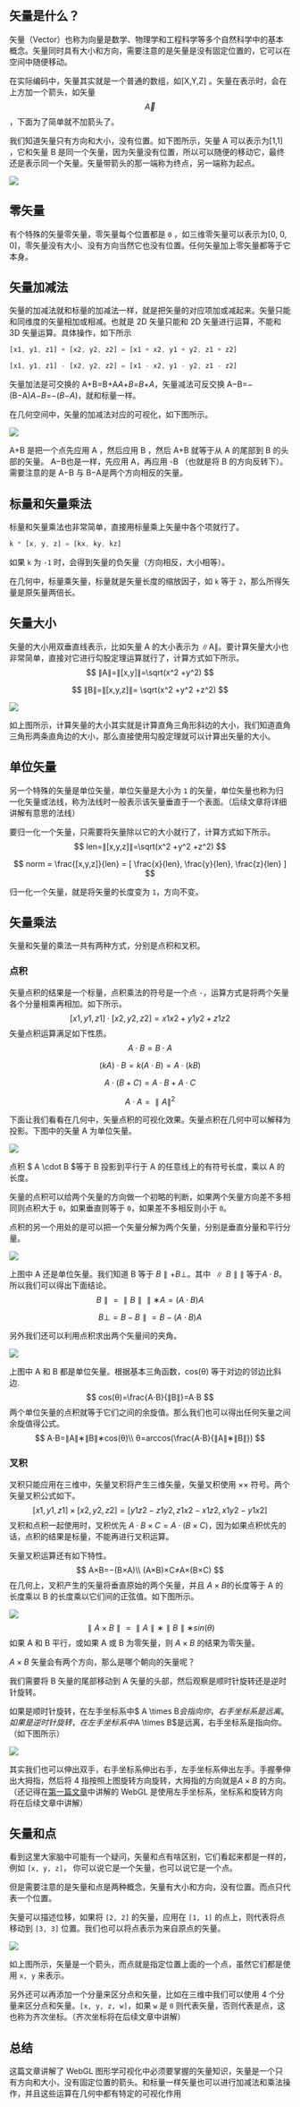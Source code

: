 ## 矢量是什么？

矢量（Vector）也称为向量是数学、物理学和工程科学等多个自然科学中的基本概念。矢量同时具有大小和方向，需要注意的是矢量是没有固定位置的，它可以在空间中随便移动。

在实际编码中，矢量其实就是一个普通的数组，如[X,Y,Z] 。矢量在表示时，会在上方加一个箭头，如矢量
$$
\overrightarrow{A}
$$
，下面为了简单就不加箭头了。

我们知道矢量只有方向和大小，没有位置。如下图所示，矢量 A 可以表示为[1,1] ，它和矢量 B 是同一个矢量，因为矢量没有位置，所以可以随便的移动它，最终还是表示同一个矢量。矢量带箭头的那一端称为终点，另一端称为起点。

![](E:\github\note\webgl\b95b399f8e9a4e2ba82180ea94e30aaa~tplv-k3u1fbpfcp-zoom-in-crop-mark_1512_0_0_0.webp)

## 零矢量

有个特殊的矢量零矢量，零矢量每个位置都是 `0` ，如三维零矢量可以表示为[0, 0, 0]，零矢量没有大小、没有方向当然它也没有位置。任何矢量加上零矢量都等于它本身。

## 矢量加减法

矢量的加减法就和标量的加减法一样，就是把矢量的对应项加或减起来。矢量只能和同维度的矢量相加或相减。也就是 2D 矢量只能和 2D 矢量进行运算，不能和 3D 矢量运算。具体操作，如下所示

```js
[x1, y1, z1] + [x2, y2, z2] = [x1 + x2, y1 + y2, z1 + z2]

[x1, y1, z1] - [x2, y2, z2] = [x1 - x2, y1 - y2, z1 - z2]
```

矢量加法是可交换的 A+B=B+A*A*+*B*=*B*+*A*，矢量减法可反交换 A−B=−(B−A)*A*−*B*=−(*B*−*A*)，就和标量一样。

在几何空间中，矢量的加减法对应的可视化，如下图所示。

![](E:\github\note\webgl\cacc62c5180f4e48901c1c7c92f82306~tplv-k3u1fbpfcp-zoom-in-crop-mark_1512_0_0_0.webp)

A+B 是把一个点先应用 A ，然后应用 B ，然后 A+B 就等于从 A 的尾部到 B 的头部的矢量。 A−B也是一样，先应用 A，再应用 -B （也就是将 B 的方向反转下）。需要注意的是 A−B 与 B−A是两个方向相反的矢量。

## 

## 标量和矢量乘法

标量和矢量乘法也非常简单，直接用标量乘上矢量中各个项就行了。

```js
k * [x, y, z] = [kx, ky, kz]
```

如果 `k` 为 `-1` 时，会得到矢量的负矢量（方向相反，大小相等）。

在几何中，标量乘矢量，标量就是矢量长度的缩放因子，如 `k` 等于 `2`，那么所得矢量是原矢量两倍长。

## 矢量大小

矢量的大小用双垂直线表示，比如矢量 A 的大小表示为 ∥A∥。要计算矢量大小也非常简单，直接对它进行勾股定理运算就行了，计算方式如下所示。
$$
∥A∥=∥[x,y]∥=\sqrt(x^2 +y^2)
$$

$$
∥B∥=∥[x,y,z]∥= \sqrt(x^2 +y^2 +z^2)
$$

![](E:\github\note\webgl\233184a6765c46d3b8bdb4b9e6f185d2~tplv-k3u1fbpfcp-zoom-in-crop-mark_1512_0_0_0.webp)

如上图所示，计算矢量的大小其实就是计算直角三角形斜边的大小，我们知道直角三角形两条直角边的大小，那么直接使用勾股定理就可以计算出矢量的大小。

## 单位矢量

另一个特殊的矢量是单位矢量，单位矢量是大小为 `1` 的矢量，单位矢量也称为归一化矢量或法线，称为法线时一般表示该矢量垂直于一个表面。（后续文章将详细讲解有意思的法线）

要归一化一个矢量，只需要将矢量除以它的大小就行了，计算方式如下所示。
$$
len=∥[x,y,z]∥=\sqrt(x^2 +y^2 +z^2)
$$

$$
norm = \frac{[x,y,z]}{len} = [ \frac{x}{len}, \frac{y}{len}, \frac{z}{len} ]
$$

归一化一个矢量，就是将矢量的长度变为 `1`，方向不变。

## 矢量乘法

矢量和矢量的乘法一共有两种方式，分别是点积和叉积。

### 点积



矢量点积的结果是一个标量，点积乘法的符号是一个点 `·`，运算方式是将两个矢量各个分量相乘再相加。如下所示。
$$
[x1,y1,z1]⋅[x2,y2,z2]=x1x2+y1y2+z1z2
$$
矢量点积运算满足如下性质。
$$
A⋅B=B⋅A
$$

$$
(kA)⋅B=k(A⋅B)=A⋅(kB)
$$

$$
A⋅(B+C)=A⋅B+A⋅C
$$

$$
A⋅A=∥A∥^2
$$

下面让我们看看在几何中，矢量点积的可视化效果。矢量点积在几何中可以解释为投影。下图中的矢量 A 为单位矢量。

![](E:\github\note\webgl\9b0b1dd1444b4a2b875ff87250ceae7f~tplv-k3u1fbpfcp-zoom-in-crop-mark_1512_0_0_0.webp)

点积 $ A \cdot B $等于 B 投影到平行于 A 的任意线上的有符号长度，乘以 A 的长度。

矢量的点积可以给两个矢量的方向做一个初略的判断，如果两个矢量方向差不多相同则点积大于 `0`，如果垂直则等于 `0`，如果差不多相反则小于 `0`。

点积的另一个用处的是可以把一个矢量分解为两个矢量，分别是垂直分量和平行分量。

![](E:\github\note\webgl\505be2ce1e4840f195f77a8cdf5c2b78~tplv-k3u1fbpfcp-zoom-in-crop-mark_1512_0_0_0.webp)

上图中 A 还是单位矢量。我们知道 B 等于 $B∥+B⊥$。其中 $∥B∥∥$ 等于$A \cdot B$。所以我们可以得出下面结论。
$$
B∥=∥B∥∥∗A=(A⋅B)A
$$

$$
B⊥=B−B∥=B−(A⋅B)A
$$

另外我们还可以利用点积求出两个矢量间的夹角。

![](E:\github\note\webgl\849b5904b2ad4a90a32ab61d73e144ed~tplv-k3u1fbpfcp-zoom-in-crop-mark_1512_0_0_0.webp)

上图中 A 和 B 都是单位矢量。根据基本三角函数，cos(θ) 等于对边的邻边比斜边.
$$
cos(θ)=\frac{A⋅B}{∥B∥}=A⋅B
$$
两个单位矢量的点积就等于它们之间的余旋值。那么我们也可以得出任何矢量之间余旋值得公式。
$$
A⋅B=∥A∥∗∥B∥∗cos(θ)\\
θ=arccos(\frac{A⋅B}{∥A∥∗∥B∥}) 
$$

### 叉积



叉积只能应用在三维中，矢量叉积将产生三维矢量，矢量叉积使用 ×× 符号。两个矢量叉积公式如下。
$$
[x1,y1,z1]×[x2,y2,z2]=[y1z2−z1y2,z1x2−x1z2,x1y2−y1x2]
$$
叉积和点积一起使用时，叉积优先 $A \cdot B \times C = A \cdot (B \times C)$，因为如果点积优先的话，点积的结果是标量，不能再进行叉积运算。

矢量叉积运算还有如下特性。
$$
A×B=−(B×A)\\
(A×B)×C≠A×(B×C)
$$
在几何上，叉积产生的矢量将垂直原始的两个矢量，并且 $A×B$的长度等于 A 的长度乘以 B 的长度乘以它们间的正弦值。如下图所示。

![](E:\github\note\webgl\172941c47c144139be241f1ab9269102~tplv-k3u1fbpfcp-zoom-in-crop-mark_1512_0_0_0.webp)
$$
∥A×B∥=∥A∥∗∥B∥∗sin(θ)
$$
如果 A 和 B 平行，或如果 A 或 B 为零矢量，则 $A \times B$ 的结果为零矢量。

$A \times B$ 矢量会有两个方向，那么是哪个朝向的矢量呢？

我们需要将 B 矢量的尾部移动到 A 矢量的头部，然后观察是顺时针旋转还是逆时针旋转。

如果是顺时针旋转，在左手坐标系中$ A \times B$会指向你，右手坐标系是远离。如果是逆时针旋转，在左手坐标系中$A \times B$是远离，右手坐标系是指向你。（如下图所示）

![](E:\github\note\webgl\be60690babd34168aea5a5b79785e8c5~tplv-k3u1fbpfcp-zoom-in-crop-mark_1512_0_0_0.webp)

其实我们也可以伸出双手，右手坐标系伸出右手，左手坐标系伸出左手。手握拳伸出大拇指，然后将 4 指按照上图旋转方向旋转，大拇指的方向就是$A \times B$ 的方向。（还记得在[第一篇文章](https://juejin.cn/post/7146385806347730952)中讲解的 WebGL 是使用左手坐标系，坐标系和旋转方向将在后续文章中讲解）

## 矢量和点

看到这里大家脑中可能有一个疑问，矢量和点有啥区别，它们看起来都是一样的，例如 `[x, y, z]`， 你可以说它是一个矢量，也可以说它是一个点。

但是需要注意的是矢量和点是两种概念，矢量有大小和方向，没有位置。而点只代表一个位置。

矢量可以描述位移，如果将 `[2, 2]` 的矢量，应用在 `[1, 1]` 的点上，则代表将点移动到 `[3, 3]` 位置。我们也可以将点表示为来自原点的矢量。

![](E:\github\note\webgl\7fda08ddfb1142c38efe1a3aeebfb9ce~tplv-k3u1fbpfcp-zoom-in-crop-mark_1512_0_0_0.webp)

如上图所示，矢量是一个箭头，而点就是指定位置上面的一个点，虽然它们都是使用 `x, y` 来表示。

另外还可以再添加一个分量来区分点和矢量，比如在三维中我们可以使用 4 个分量来区分点和矢量。`[x, y, z, w]`，如果 `w` 是 `0` 则代表矢量，否则代表是点，这也称为齐次坐标。（齐次坐标将在后续文章中讲解）

## 总结

这篇文章讲解了 WebGL 图形学可视化中必须要掌握的矢量知识，矢量是一个只有方向和大小，没有固定位置的箭头。和标量一样矢量也可以进行加减法和乘法操作，并且这些运算在几何中都有特定的可视化作用
